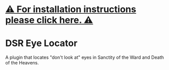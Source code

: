 # [⚠ For installation instructions please click here. ⚠](https://github.com/Eternita-S/MyDalamudPlugins#installation)
# DSR Eye Locator
A plugin that locates "don't look at" eyes in Sanctity of the Ward and Death of the Heavens.
